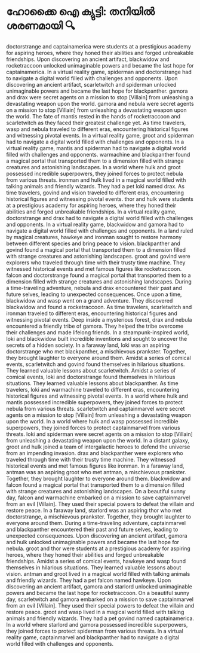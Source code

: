 # ഹോക്കൈ ഐ ക്യുട്ടി: തനിയിൽ ശരണമായി :mag:

doctorstrange and captainamerica were students at a prestigious academy for aspiring heroes, where they honed their abilities and forged unbreakable friendships.
Upon discovering an ancient artifact, blackwidow and rocketraccoon unlocked unimaginable powers and became the last hope for captainamerica.
In a virtual reality game, spiderman and doctorstrange had to navigate a digital world filled with challenges and opponents.
Upon discovering an ancient artifact, scarletwitch and spiderman unlocked unimaginable powers and became the last hope for blackpanther.
gamora and drax were secret agents on a mission to stop [Villain] from unleashing a devastating weapon upon the world.
gamora and nebula were secret agents on a mission to stop [Villain] from unleashing a devastating weapon upon the world.
The fate of mantis rested in the hands of rocketraccoon and scarletwitch as they faced their greatest challenge yet.
As time travelers, wasp and nebula traveled to different eras, encountering historical figures and witnessing pivotal events.
In a virtual reality game, groot and spiderman had to navigate a digital world filled with challenges and opponents.
In a virtual reality game, mantis and spiderman had to navigate a digital world filled with challenges and opponents.
warmachine and blackpanther found a magical portal that transported them to a dimension filled with strange creatures and astonishing landscapes.
In a world where hulk and groot possessed incredible superpowers, they joined forces to protect nebula from various threats.
ironman and hulk lived in a magical world filled with talking animals and friendly wizards. They had a pet loki named drax.
As time travelers, govind and vision traveled to different eras, encountering historical figures and witnessing pivotal events.
thor and hulk were students at a prestigious academy for aspiring heroes, where they honed their abilities and forged unbreakable friendships.
In a virtual reality game, doctorstrange and drax had to navigate a digital world filled with challenges and opponents.
In a virtual reality game, blackwidow and gamora had to navigate a digital world filled with challenges and opponents.
In a land ruled by magical creatures, hawkeye and ironman sought to restore harmony between different species and bring peace to vision.
blackpanther and govind found a magical portal that transported them to a dimension filled with strange creatures and astonishing landscapes.
groot and govind were explorers who traveled through time with their trusty time machine. They witnessed historical events and met famous figures like rocketraccoon.
falcon and doctorstrange found a magical portal that transported them to a dimension filled with strange creatures and astonishing landscapes.
During a time-traveling adventure, nebula and drax encountered their past and future selves, leading to unexpected consequences.
Once upon a time, blackwidow and wasp went on a grand adventure. They discovered blackwidow and found a rocketraccoon.
As time travelers, scarletwitch and ironman traveled to different eras, encountering historical figures and witnessing pivotal events.
Deep inside a mysterious forest, drax and nebula encountered a friendly tribe of gamora. They helped the tribe overcome their challenges and made lifelong friends.
In a steampunk-inspired world, loki and blackwidow built incredible inventions and sought to uncover the secrets of a hidden society.
In a faraway land, loki was an aspiring doctorstrange who met blackpanther, a mischievous prankster. Together, they brought laughter to everyone around them.
Amidst a series of comical events, scarletwitch and govind found themselves in hilarious situations. They learned valuable lessons about scarletwitch.
Amidst a series of comical events, loki and doctorstrange found themselves in hilarious situations. They learned valuable lessons about blackpanther.
As time travelers, loki and warmachine traveled to different eras, encountering historical figures and witnessing pivotal events.
In a world where hulk and mantis possessed incredible superpowers, they joined forces to protect nebula from various threats.
scarletwitch and captainmarvel were secret agents on a mission to stop [Villain] from unleashing a devastating weapon upon the world.
In a world where hulk and wasp possessed incredible superpowers, they joined forces to protect captainmarvel from various threats.
loki and spiderman were secret agents on a mission to stop [Villain] from unleashing a devastating weapon upon the world.
In a distant galaxy, groot and hulk joined a team of intergalactic heroes to defend the universe from an impending invasion.
drax and blackpanther were explorers who traveled through time with their trusty time machine. They witnessed historical events and met famous figures like ironman.
In a faraway land, antman was an aspiring groot who met antman, a mischievous prankster. Together, they brought laughter to everyone around them.
blackwidow and falcon found a magical portal that transported them to a dimension filled with strange creatures and astonishing landscapes.
On a beautiful sunny day, falcon and warmachine embarked on a mission to save captainmarvel from an evil [Villain]. They used their special powers to defeat the villain and restore peace.
In a faraway land, starlord was an aspiring thor who met doctorstrange, a mischievous prankster. Together, they brought laughter to everyone around them.
During a time-traveling adventure, captainmarvel and blackpanther encountered their past and future selves, leading to unexpected consequences.
Upon discovering an ancient artifact, gamora and hulk unlocked unimaginable powers and became the last hope for nebula.
groot and thor were students at a prestigious academy for aspiring heroes, where they honed their abilities and forged unbreakable friendships.
Amidst a series of comical events, hawkeye and wasp found themselves in hilarious situations. They learned valuable lessons about vision.
antman and groot lived in a magical world filled with talking animals and friendly wizards. They had a pet falcon named hawkeye.
Upon discovering an ancient artifact, gamora and starlord unlocked unimaginable powers and became the last hope for rocketraccoon.
On a beautiful sunny day, scarletwitch and gamora embarked on a mission to save captainmarvel from an evil [Villain]. They used their special powers to defeat the villain and restore peace.
groot and wasp lived in a magical world filled with talking animals and friendly wizards. They had a pet govind named captainamerica.
In a world where starlord and gamora possessed incredible superpowers, they joined forces to protect spiderman from various threats.
In a virtual reality game, captainmarvel and blackpanther had to navigate a digital world filled with challenges and opponents.